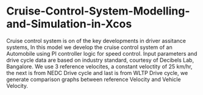 # Cruise-Control-System-Modelling-and-Simulation-in-Xcos
Cruise control system is on of the key developments in driver assitance systems, In this model we develop the cruise control system of an Automobile using PI controller logic for speed control. Input parameters and drive cycle data are based on industry standard, courtesy of Decibels Lab, Bangalore.
We use 3 reference velocites, a constant veloctity of 25 km/hr, the next is from NEDC Drive cycle and last is from WLTP Drive cycle, we generate comparison graphs between reference Velocity and Vehicle Velocity.
